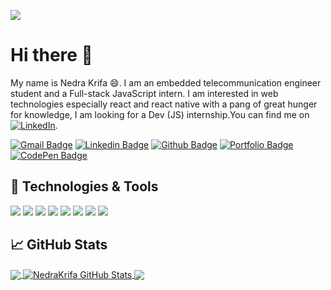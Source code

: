 <!--
**NedraKrifa/NedraKrifa** is a ✨ _special_ ✨ repository because its `README.md` (this file) appears on your GitHub profile.

Here are some ideas to get you started:

- 🔭 I’m currently working on ...
- 🌱 I’m currently learning ...
- 👯 I’m looking to collaborate on ...
- 🤔 I’m looking for help with ...
- 💬 Ask me about ...
- 📫 How to reach me: ...
- 😄 Pronouns: ...
- ⚡ Fun fact: ...
-->


![](https://visitor-badge.glitch.me/badge?page_id=github.com/Nedrakrifa)

# Hi there 👋

My name is Nedra Krifa 😄. I am an embedded telecommunication engineer student and a Full-stack JavaScript intern.
I am interested in web technologies especially react and react native with a pang of great hunger for knowledge,
I am looking for a Dev (JS) internship.You can find me on [![LinkedIn][1.2]][1].

[![Gmail Badge](https://img.shields.io/badge/-nedrakrifa@gmail.com-c14438?style=flat&logo=Gmail&logoColor=white&link=mailto:nedrakrifa@gmail.com
)](mailto:nedrakrifa@gmail.com) 
[![Linkedin Badge](https://img.shields.io/badge/-https://www.linkedin.com/in/nedra-krifa/-0072b1?style=flat&logo=Linkedin&logoColor=white&link=https://www.linkedin.com/nedra-krifa/)](https://www.linkedin.com/in/nedra-krifa//) [![Github Badge](https://img.shields.io/badge/-NedraKrifa-grey?style=flat&logo=github&logoColor=white&link=https://github.com/NedraKrifa/)](https://www.github.com/NedraKrifa/) [![Portfolio Badge](https://img.shields.io/badge/portfolio-web-blue?style=flat&link=https://nedra.dev/)](https://nedra.dev/)
  [![CodePen Badge](https://img.shields.io/badge/Codepen-My%20pens-brightgreen)](https://codepen.io/nedra-krifa)
<p align='left'> 


## 🔧 Technologies & Tools
![](https://img.shields.io/badge/OS-Linux-informational?style=flat&logo=linux&logoColor=white&color=2bbc8a)
![](https://img.shields.io/badge/Editor-IntelliJ_IDEA-informational?style=flat&logo=intellij-idea&logoColor=white&color=2bbc8a)
![](https://img.shields.io/badge/Code-Python-informational?style=flat&logo=python&logoColor=white&color=2bbc8a)
![](https://img.shields.io/badge/Code-JavaScript-informational?style=flat&logo=javascript&logoColor=white&color=2bbc8a)
![](https://img.shields.io/node/v/lts?style=flat&logo=go&logoColor=white&color=2bbc8a)
![](https://img.shields.io/badge/Shell-Bash-informational?style=flat&logo=gnu-bash&logoColor=white&color=2bbc8a)
![](https://img.shields.io/badge/Tools-Docker-informational?style=flat&logo=docker&logoColor=white&color=2bbc8a)
![](https://img.shields.io/badge/Tools-Kubernetes-informational?style=flat&logo=kubernetes&logoColor=white&color=2bbc8a)


## &#x1f4c8; GitHub Stats

<a href="https://github.com/NedraKrifa/NedraKrifa">
  <img align="center" src="https://github-readme-stats.vercel.app/api/top-langs/?username=NedraKrifa&hide=html&title_color=ffffff&text_color=c9cacc&icon_color=2bbc8a&bg_color=1d1f21" />
</a>
<a href="https://github.com/NedraKrifa/NedraKrifa">
  <img align="center" src="https://github-readme-stats.vercel.app/api?username=NedraKrifa&show_icons=true&line_height=27&count_private=true&title_color=ffffff&text_color=c9cacc&icon_color=2bbc8a&bg_color=1d1f21" alt="NedraKrifa GitHub Stats" />
</a>

<a href="https://github.com/NedraKrifa/React-Toast">
  <img align="center" src="https://github-readme-stats.vercel.app/api/pin/?username=NedraKrifa&repo=React-Toast&title_color=ffffff&text_color=c9cacc&icon_color=2bbc8a&bg_color=1d1f21" />
</a>

  
<!-- icons with padding -->

[1.1]: http://i.imgur.com/tXSoThF.png (twitter icon with padding)
[2.1]: http://i.imgur.com/0o48UoR.png (github icon with padding)

<!-- icons without padding -->

[1.2]: https://raw.githubusercontent.com/MartinHeinz/MartinHeinz/master/linkedin-3-16.png (LinkedIn icon without padding)
[2.2]: http://i.imgur.com/9I6NRUm.png (github icon without padding)



<!-- links to your social media accounts -->

[1]: https://www.linkedin.com/in/nedra-krifa/
[2]: https://github.com/NedraKrifa/



<!-- Resources -->
<!-- Icons: https://simpleicons.org/ -->
<!-- GitHub Stats: https://github.com/anuraghazra/github-readme-stats -->
<!-- Emojis: https://emojipedia.org/emoji/ -->
<!-- HTML Emojis: https://www.fileformat.info/index.htm -->
<!-- Shields: https://shields.io/ -->
<!-- Awesome GitHub Profile README: https://github.com/abhisheknaiidu/awesome-github-profile-readme -->
